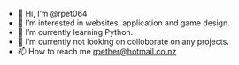 - 👋 Hi, I’m @rpet064
- 👀 I’m interested in websites, application and game design. 
- 🌱 I’m currently learning Python. 
- 💞️ I’m currently not looking on colloborate on any projects. 
- 📫 How to reach me rpether@hotmail.co.nz


